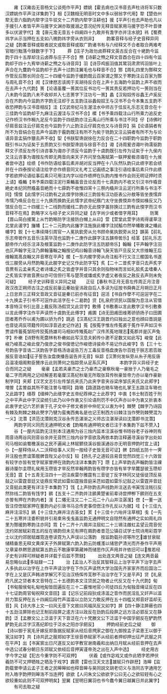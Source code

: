 <!-- { "loadSidebar": true } -->
　　雍【汉雍齿无音杨文公谈苑作平声】嫖姚【霍去病也汉书音去声杜诗将军只数汉嫖姚作平声注详集韵下】相【汉魏相无明音时文中多以弱翁字代用】犂【楚伯州犂无音六脂韵内犂字注牛驳文十二齐韵内犂字注耕也】援【平声引也去声助也凡以手援引人者皆平声马援字文渊亦取援溺之意况纪传无释音赋家用马援字恐不叶音律多以伏波字代】澹【唐元澹无音五十四阚四十九敢并有澹字亦并注水貌】祎【蜀费祎字从示当押在五支如八微韵祎字旁从衣则非】
　　韵畧音释与经子史音释异同之疑【韵畧音释或取者説文或取音释或取广韵诸书有与六经释文不合者取合两难考官暗行黜落今録数字于下】
　　莽【庄子为政勿卤莽释文英古反合在十姥韵今监韵于四十五厚却注云卤莽与庄子不合】槱【诗薪之槱之释文音酉合在四十四有今监韵却于四十九宥举诗薪之槱之与诗音异】羽【诗莎鸡振羽值其鹭羽肃肃鸨羽皆叶上声合在九麌韵今监韵却于去声十过韵注翼毛也与释音不合】酂【周礼四里为酂释文作管反后酂长同合在二十四缓今监韵于缓韵既云百家谓之酂又于寒韵注云百家为酂与周礼音不合】阂【汉律厯志该阂于亥胡待反合在上声十五海韵今监韵上声不收而在去声十九代韵】篑【论语虽覆一篑其位反书功亏一篑其贵反若押功亏一篑则当在八未韵今监韵八未不收却并入七志篑字下注功亏一篑】蠡【汉匈奴传谷蠡王卢奚反合在齐韵内今监韵齐字韵无注却于五支韵注谷蠡匈奴王与汉书不合今本集五支韵不收恐押韵与汉书音相反】洼【汉武帝纪马生渥洼水中师古于佳反礼乐志无音合在十三佳韵今监韵却于九麻注云渥洼与汉书不合】樏【书予乘四载注山行所乘力追反史记作桥汉书作梮九足反今监韵于四纸韵亦注云禹山行所乘与书注不同】仔【诗佛时仔肩音兹注云仔肩克也今监韵于六止韵注云仔肩克也又与诗音异】狷【论语狷者有所不为音绢合在去声今监韵于霰韵既注有所不为矣于铣韵又注云狷者有所不为与论语异音孟狷作獧去声不收】堲【书朕堲谗説徐在力反合在二十四职韵今监韵于职韵既引书以为证矣于五质韵又引书朕堲谗説与徐音不合】诹【诗周爰咨诹叶驹濡驱韵释文子须反左传引诗咨事为诹亦子须反今监韵于十虞韵既引左传为证矣于十九侯内又注云咨事为诹按左传即无两音向来天子齐问至刍荛赋第一联押爰极咨诹在十九侯者尝中选】绘缋【书作防语绘事后素并胡对反当押在十八队然队韵只此缋字若会绩并在十四泰按论语注绘字亦作缋音同又礼考工记画绩之事注引语绘事后素只作此缋字若欲押论语绘事后素只可用注内字以绘作缋押在队韵内惟书作会则无明证押时须上请】橇輴【书予乘四载注泥行乘輴虽音丑论反而十七真韵内不收又引汉书作橇音絶史本纪同然橇虽音絶而十七薛韵不收惟四宵十三祭内橇并注云泥行所乘与书注不同】懦愞【此懦字只过韵有之此愞字狝换过三韵皆有汉功臣表公孙敖等皆坐畏懦弃市懦乃唤反合在三十九换而换韵无此懦字武帝纪鴈门太守坐畏愞弃市愞如椽反又乃馆反合在二十四缓三十二线韵而缓线二韵亦无此愞字虽狝换过三韵有此愞字而汉书音释不在焉】韵略字义与经子史义异同之疑【古字尚少或者借字用耳】
　　防篱【晋山简白接篱上从竹韵略防字注接防白帽上从曰】萱【萱堂此萱字诗焉得谖草注北堂此谖字】旛幡【二十二元韵内此旛字注旌旐此幡字注拭觚巾然举幡敢谏之幡此幡字】鋭【十七凖续降引周官一人冕执鈗旁从允书顾命冕执鋭旁从兑】韺英【前礼乐志帝喾作五音乐注英华茂也监韵十二庚作此韺字注五韺帝喾乐】经茎【前礼乐志颛帝作六经乐注泽及根茎监韵十二庚作此防字注五防颛帝乐】翰翰【平声翰字注羽也仄声翰字无注乃屏翰藩翰之翰按记鸡曰翰音诗翰飞戾天皆戸旦反又大宗维翰王后维翰嵩髙良翰又并音寒在平声】艐【一东内艐字旁从舟注船不行又注三艐国名书遂伐三朡旁从月然韵略无此朡字史记又作此防字写】炙【二十二昔炙字音只去声炙字音蔗有云孟亲炙之者诗燔之炙之皆虚字并音只其余则指物味而言如礼脍炙孟嗜秦人之炙皆实字故音蔗似亦可信但行苇与楚茨或燔或炙字虚又者夜反之赦反去声则未免可疑】
　　经子史训释音义异同之疑
　　正征【春秋书正月无音左传周正月注音政汉改正朔师古注之成反前軰云秦始皇讳政自后人多读为征按书舜典正月朔日正月上日怠弃三正释文音政又音征是秦已前亦有征音】逭活【书自作孽不可逭逭字在二十九换孟子引书不可逭作此活字在十二曷韵】贷【礼泉府贷民以国服为息注从官借本音特汉书引比音上戴反陈汤假贷又此贷字】敷傅【书敷奏以言此敷字汉书引敷奏以言此傅字注作平声读然十虞韵无此傅字】甫圃【诗无田甫田维莠骄骄扬子曰田圃田者莠乔乔以甫为圃以骄为乔】跳逃【汉髙纪汉王跳晋灼曰独出之意也顔曰晋説是也音徒凋反项籍传同如淳音逃史记作逃】菟【按菟字惟左传菟裘于菟作平声如汉书贾谊传蓄菟邹阳传狡菟扬雄司马相如传雉菟赵广汉传羔菟地理志菟郡并是仄声兔字】朴樕【诗野有死麕林有朴樕如此写汉息夫躬传仆遬不足数又如此写】峻俊【此峻乃峻髙之峻此俊乃俊彦之俊书俊徳记作峻徳诗骏命不易记作此峻字】告【三十七号韵告字音诰二沃韵告字音梏汤诰诞告万方工毒反音梏盘庚告尔百姓于朕志若否故报反音诰如征子誓告汝盘庚播告诞告并无音】纵踪【汉萧何发纵旁从糸子用反唐吕温凌烟阁勲臣賛序云此则萧何之指踪旁从足系仄声】
　　本韵字异义异经子史合而同之之疑
　　毫豪【孟若夫豪杰之士乃豪杰之豪察秋毫一豪挫于人乃毫毛之毫二字而两用之记经解差若毫厘汉髙纪秋毫无所取张耳传秋豪皆帝力亦以毫作豪新制字同】夹郏【汉艺文志引左传邹氏夹氏乃此夹字音夹谷梁序邹氏夹氏又此郏字】増曽【孟曽益其所不能注曽与増同】路辂【路道路也辂车辂也礼掌王五路注车辂也又此路字】缙荐【缙绅乃此缙字史五帝纪荐绅之士此荐字】中衷【书士制百姓于刑之中平声此中字汉梁统引此乃以中作衷又引论语刑罚不中仄声亦以中为衷又折衷本此衷字史记六艺折衷于孔子文中子修文者折中仲尼又以衷为中】棘僰【棘字乃诗园有棘及荆棘之棘此僰字乃犍为蛮夷西夷名是也记王制西方曰棘注当作僰则棘僰混为一义】沈濳【洪范沈濳刚克汉谷永传志湛渐之义师古注湛渐读曰沈濳即书沈濳】
　　两韵字同义同而无通押明文者【韵略有通押明文者已注于本集韵下兹不赘入】
　　谷【一屋内监韵无注别本注通用为谷三烛内监本注溪谷惟书旸谷老子谷神则有雨音诗两谷风则音谷余并无音然三烛内谷字音欲及再依本韵注释遍寻溪谷字出处如司马相如谕蜀檄溪谷之民不遍闻上林赋鬰挠溪谷振溪通谷亦无明音押韵时宜上请】仆【一屋释侍从人二沃释给事人义则一按经子史皆无音可证】髀【四纸五防十一霁并注股也贾谊策髋髀音陛又必尔反】较【扬孔子之道较且易音觉然四觉三十六效皆有较字亦皆有觉字赋家曽押在效韵内注详本集韵下】瓒【上声旱韵去声翰韵皆注祼器诗厘尔圭瓒礼侯用玉瓒皆才旱反然旱翰两韵皆有瓒字亦皆有旱字旱麓瑟彼玉瓒却无音】霆【十五青无注四十一迥注疾雷尔雅霆有三音徒丁反字林同又徒佞徒顶反易鼔之以雷霆音廷又徒鼎反常武如雷如霆独音庭采芑如霆如雷乐记鼔之以雷霆并音廷又音挺此类更有详注于本集韵下】饯【上声狝韵去声线韵并注送去书寅饯注贱衍反然狝线二韵皆有饯字】鹂【五支十二齐韵并注鹂黄楚雀前辈诗尝押栁下鹂则在五支亦曽有押在齐韵内者】湲【二僊无注又二十二元二十八山并注潺湲】偬【一董一送皆注倥偬赋家押在董韵内必引唐书马总传吏事倥偬注作孔反以为据】哇【十三佳九麻并注淫乐】娲【十三佳九麻并注古圣女】荄【十三佳十六咍并注草根】戋【一先二十五寒并注委积貌并引易束帛戋戋虽监韵无通押明文自隠然有通押之实如周礼四里为酂缓韵寒韵注亦同】霓【十二齐十六屑并注屈虹二十三锡注雌虹孟望云霓音倪沈约郊居赋彩霓五的反在锡韵但未见有押在屑韵者昔范公镇召试学士院诗用彩霓学士以沈约郊居赋雌霓连卷读霓为入声误以公落韵　按监韵载孙谔等所乞雄甘泉赋储精垂思无释文黄庠天子外屏赋第六韵入韵云防蠖濩以储思俨清光而齐泰作平声用又章楶恭黙思道赋第五韵云不敢康寕第藏神而储思作仄声用并许依旧可以推若经子史有训释可辨疑者并详载于后兹不赘録】
　　出处连文两音之疑【连文两音最易忽略似此多姑録一二】
　　治【孟治人不治反其智释云上治字平声下治字去声人多执此以治字在上作平声读治字在下作仄声读然大学治国先齐家家齐而后国治二字在上又是仄声韩进学解冗不见治汉杨恽传芜秽不治治字在下又是平声】贷【礼泉府凡民之贷者本文音特在二十五德韵本文注贷民之物者止代反又在十九代韵】甸【书甸服侯甸礼甸地甸皆田遍反在三十二霰惟地官小司徒四丘为甸独音绳证反在四十七证韵周官甸祝释文音田】滥【记乐记前段狄成涤滥之音作而民淫乱又奸声以滥并力暂反押在五十四阚后段竹声滥滥以立防又力敢反押在五十四槛又郑音好滥却无音】风【诗大序上文一曰风无音下文故曰风福凤反又如字】屏【四十静注屏蔽也四十五劲注屏除也记王制前段屏之逺方注以政反在劲韵后段屏之远方注必郢反又在静韵】泛【孟滕文公上泛滥于天下音泛在六十梵滕文公下泛滥于中国孚劒反在酽韵然酽韵无此泛字汉髙纪即位于泛水之阳亦孚劒反】
　　押韵经前史后之疑
　　御【诗以御于家毛牙嫁反郑鱼据反赋家从经后音押家之御在九御按孟子梁恵王以御于家注如字】共【诗共武之服郑如字王徐音恭赋家不从经前者押却押出征严武服之共在平声】出【书寅賔出日尺遂反又如字教官谢南羲和出纳日月赋从经前音押在去声中选公试春分朝日东郊赋又依经后音押寅谨帝尧之出在入声中选】
　　经史用古字今字之疑【犯古今重字防不可双押】
　　伏羲【或作宓戏又或作此牺字若押伏羲防不可又押牺牲之牺及于戏字】霹雳【雷也汉天文志雄赋只作辟厯】浩皞【监韵载曽申请云孟子王者之民皞皞如也释音皞与昊同説文胡老切义与浩同古字通用乞附入皓字韵押则皞浩不当连押】欲欲【人问朱文公欲欲字公曰无心之欲较轾有心之欲较重如此则不可双押明矣】翌翼【翌明日翼羽也书今蠢今翼日越翼日并此翼字】
　　有司去取之疑
